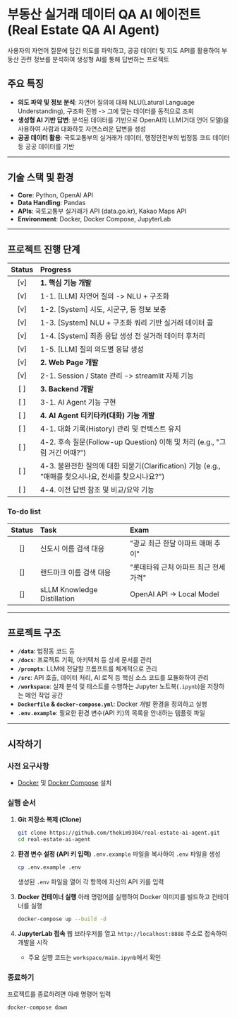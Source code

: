 # 부동산 실거래 데이터 QA AI 에이전트 (Real Estate QA AI Agent)

사용자의 자연어 질문에 담긴 의도를 파악하고, 공공 데이터 및 지도 API를 활용하여 부동산 관련 정보를 분석하여 생성형 AI를 통해 답변하는 프로젝트

## 주요 특징

- **의도 파악 및 정보 분석**: 자연어 질의에 대해 NLU(Latural Language Understanding), 구조화 진행 -> 그에 맞는 데이터를 동적으로 조회
- **생성형 AI 기반 답변**: 분석된 데이터를 기반으로 OpenAI의 LLM(거대 언어 모델)을 사용하여 사람과 대화하듯 자연스러운 답변을 생성
- **공공 데이터 활용**: 국토교통부의 실거래가 데이터, 행정안전부의 법정동 코드 데이터 등 공공 데이터를 기반

---

## 기술 스택 및 환경

- **Core**: Python, OpenAI API
- **Data Handling**: Pandas
- **APIs**: 국토교통부 실거래가 API (data.go.kr), Kakao Maps API
- **Environment**: Docker, Docker Compose, JupyterLab

---

## 프로젝트 진행 단계

| Status | Progress |
| :--: | :-- |
| [v] | **1. 핵심 기능 개발** |
| [v] | 1-1. [LLM] 자연어 질의 -> NLU + 구조화 |
| [v] | 1-2. [System] 시도, 시군구, 동 정보 보충 |
| [v] | 1-3. [System] NLU + 구조화 쿼리 기반 실거래 데이터 콜 |
| [v] | 1-4. [System] 최종 응답 생성 전 실거래 데이터 후처리 |
| [v] | 1-5. [LLM] 질의 의도별 응답 생성 |
| [v] | **2. Web Page 개발** |
| [v] | 2-1. Session / State 관리 -> streamlit 자체 기능 |
| [ ] | **3. Backend 개발** |
| [ ] | 3-1. AI Agent 기능 구현
| [ ] | **4. AI Agent 티키타카(대화) 기능 개발** |
| [ ] | 4-1. 대화 기록(History) 관리 및 컨텍스트 유지 |
| [ ] | 4-2. 후속 질문(Follow-up Question) 이해 및 처리 (e.g., "그럼 거긴 어때?") |
| [ ] | 4-3. 불완전한 질의에 대한 되묻기(Clarification) 기능 (e.g., "매매를 찾으시나요, 전세를 찾으시나요?") |
| [ ] | 4-4. 이전 답변 참조 및 비교/요약 기능 |

### To-do list

| Status | Task | Exam |
| :--: | :-- | :-- |
| [] | 신도시 이름 검색 대응 | "광교 최근 한달 아파트 매매 추이" |
| [] | 랜드마크 이름 검색 대응 | "롯데타워 근처 아파트 최근 전세 가격" |
| [] | sLLM Knowledge Distillation | OpenAI API -> Local Model |


---

## 프로젝트 구조

- **`/data`**: 법정동 코드 등
- **`/docs`**: 프로젝트 기획, 아키텍처 등 상세 문서를 관리
- **`/prompts`**: LLM에 전달할 프롬프트를 체계적으로 관리
- **`/src`**: API 호출, 데이터 처리, AI 로직 등 핵심 소스 코드를 모듈화하여 관리
- **`/workspace`**: 실제 분석 및 테스트를 수행하는 Jupyter 노트북(`.ipynb`)을 저장하는 메인 작업 공간
- **`Dockerfile` & `docker-compose.yml`**: Docker 개발 환경을 정의하고 실행
- **`.env.example`**: 필요한 환경 변수(API 키)의 목록을 안내하는 템플릿 파일

---

## 시작하기

### 사전 요구사항

- [Docker](https://www.docker.com/get-started) 및 [Docker Compose](https://docs.docker.com/compose/install/) 설치

### 실행 순서

1.  **Git 저장소 복제 (Clone)**
    ```bash
    git clone https://github.com/thekim9304/real-estate-ai-agent.git
    cd real-estate-ai-agent
    ```

2.  **환경 변수 설정 (API 키 입력)**
    `.env.example` 파일을 복사하여 `.env` 파일을 생성
    ```bash
    cp .env.example .env
    ```
    생성된 `.env` 파일을 열어 각 항목에 자신의 API 키를 입력

3.  **Docker 컨테이너 실행**
    아래 명령어를 실행하여 Docker 이미지를 빌드하고 컨테이너를 실행
    ```bash
    docker-compose up --build -d
    ```

4.  **JupyterLab 접속**
    웹 브라우저를 열고 `http://localhost:8888` 주소로 접속하여 개발을 시작
    - 주요 실행 코드는 `workspace/main.ipynb`에서 확인

### 종료하기

프로젝트를 종료하려면 아래 명령어 입력
```bash
docker-compose down
```